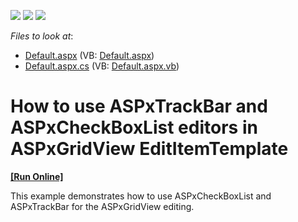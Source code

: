 <!-- default badges list -->
![](https://img.shields.io/endpoint?url=https://codecentral.devexpress.com/api/v1/VersionRange/128543525/15.1.3%2B)
[![](https://img.shields.io/badge/Open_in_DevExpress_Support_Center-FF7200?style=flat-square&logo=DevExpress&logoColor=white)](https://supportcenter.devexpress.com/ticket/details/E3804)
[![](https://img.shields.io/badge/📖_How_to_use_DevExpress_Examples-e9f6fc?style=flat-square)](https://docs.devexpress.com/GeneralInformation/403183)
<!-- default badges end -->
<!-- default file list -->
*Files to look at*:

* [Default.aspx](./CS/WebSite/Default.aspx) (VB: [Default.aspx](./VB/WebSite/Default.aspx))
* [Default.aspx.cs](./CS/WebSite/Default.aspx.cs) (VB: [Default.aspx.vb](./VB/WebSite/Default.aspx.vb))
<!-- default file list end -->
# How to use ASPxTrackBar and ASPxCheckBoxList editors in ASPxGridView EditItemTemplate
<!-- run online -->
**[[Run Online]](https://codecentral.devexpress.com/e3804/)**
<!-- run online end -->


<p>This example demonstrates how to use ASPxCheckBoxList and ASPxTrackBar for the ASPxGridView editing.</p>

<br/>


